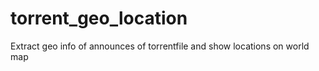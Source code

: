 torrent_geo_location
===============

Extract geo info of announces of torrentfile and show locations on world map

